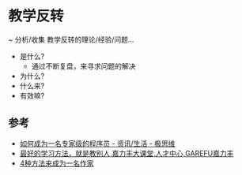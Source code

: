 # 教学反转
~ 分析/收集 教学反转的理论/经验/问题...

- 是什么?
	- 通过不断复盘，来寻求问题的解决
- 为什么?
- 什么来?
- 有效嘛?


## 参考

- [如何成为一名专家级的程序员 - 资讯/生活 - 极思维](http://www.topthink.com/topic/9863.html)
- [最好的学习方法，就是教别人,嘉力丰大课堂,人才中心,GAREFU嘉力丰](http://www.garefu.com/Talent_view.asp?id=146)
- [4种方法来成为一名作家](http://zh.wikihow.com/%E6%88%90%E4%B8%BA%E4%B8%80%E5%90%8D%E4%BD%9C%E5%AE%B6)